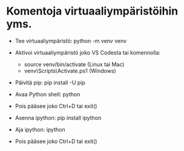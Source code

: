 # Komentoja virtuaaliympäristöihin yms.

* Tee virtuaaliympäristö: python -m venv venv

* Aktivoi virtuaaliympäristö joko VS Codesta tai komennolla:

  * source venv/bin/activate (Linux tai Mac)
  * venv\Scripts\Activate.ps1 (Windows)
  
* Päivitä pip: pip install -U pip

* Avaa Python shell: python

* Pois pääsee joko Ctrl+D tai exit()
* Asenna ipython: pip install ipython

* Aja ipython: ipython

* Pois pääsee joko Ctrl+D tai exit()
